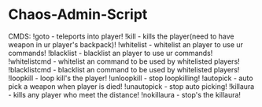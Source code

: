 # Chaos-Admin-Script

CMDS:
!goto <player name> - teleports into player!
!kill <player name> - kills the player(need to have weapon in ur player's backpack)!
!whitelist <player name> - whitelist an player to use ur commands!
!blacklist <player name> - blacklist an player to use ur commands!
!whitelistcmd <command> - whitelist an command to be used by whitelisted players!
!blacklistcmd <command> - blacklist an command to be used by whitelisted players!
!loopkill <player name> - loop kill's the player!
!unloopkill - stop loopkilling!
!autopick <weapon name> - auto pick a weapon when player is died!
!unautopick - stop auto picking!
!killaura <distance> - kills any player who meet the distance!
!nokillaura - stop's the killaura!
